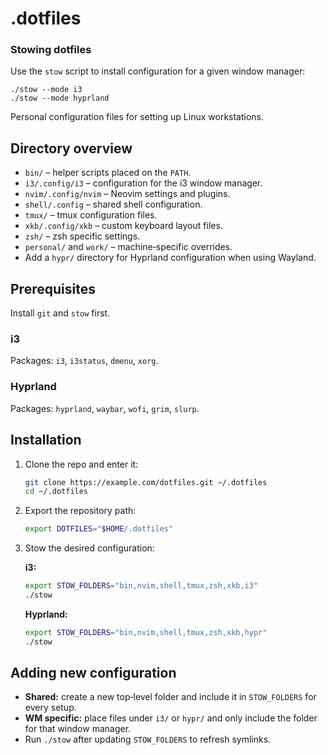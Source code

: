 # .dotfiles

### Stowing dotfiles

Use the `stow` script to install configuration for a given window manager:

```
./stow --mode i3
./stow --mode hyprland
```
Personal configuration files for setting up Linux workstations.

## Directory overview

- `bin/` – helper scripts placed on the `PATH`.
- `i3/.config/i3` – configuration for the i3 window manager.
- `nvim/.config/nvim` – Neovim settings and plugins.
- `shell/.config` – shared shell configuration.
- `tmux/` – tmux configuration files.
- `xkb/.config/xkb` – custom keyboard layout files.
- `zsh/` – zsh specific settings.
- `personal/` and `work/` – machine‑specific overrides.
- Add a `hypr/` directory for Hyprland configuration when using Wayland.

## Prerequisites

Install `git` and `stow` first.

### i3

Packages: `i3`, `i3status`, `dmenu`, `xorg`.

### Hyprland

Packages: `hyprland`, `waybar`, `wofi`, `grim`, `slurp`.

## Installation

1. Clone the repo and enter it:

   ```sh
   git clone https://example.com/dotfiles.git ~/.dotfiles
   cd ~/.dotfiles
   ```

2. Export the repository path:

   ```sh
   export DOTFILES="$HOME/.dotfiles"
   ```

3. Stow the desired configuration:

   **i3:**

   ```sh
   export STOW_FOLDERS="bin,nvim,shell,tmux,zsh,xkb,i3"
   ./stow
   ```

   **Hyprland:**

   ```sh
   export STOW_FOLDERS="bin,nvim,shell,tmux,zsh,xkb,hypr"
   ./stow
   ```

## Adding new configuration

- **Shared:** create a new top‑level folder and include it in `STOW_FOLDERS` for every setup.
- **WM specific:** place files under `i3/` or `hypr/` and only include the folder for that window manager.
- Run `./stow` after updating `STOW_FOLDERS` to refresh symlinks.
